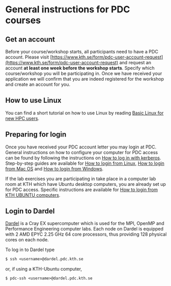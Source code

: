 

# General instructions for PDC courses

## Get an account

Before your course/workshop starts, all participants need to have a PDC account.
Please visit [https://www.kth.se/form/pdc-user-account-request](https://www.kth.se/form/pdc-user-account-request) and request an account
**at least one week before the workshop starts**.
Specify which course/workshop you will be participating in.
Once we have received your application we will confirm that you are indeed registered
for the workshop and create an account for you.

## How to use Linux

You can find a short tutorial on how to use Linux by reading [Basic Linux for new HPC users](../basics/introduction.md#basic-linux-for-new-hpc-users).

## Preparing for login

Once you have received your PDC account letter you may login at PDC.
General instructions on how to configure your computer for
PDC access can be found by following the instructions on [How to log in with kerberos](../login/kerberos_login.md#how-to-log-in-with-kerberos).
Step-by-step guides are available for [How to login from Linux](../login/linux_login.md), [How to login from Mac OS](../login/mac_login.md) and [How to login from Windows](../login/windows_login.md).

If the lab exercises you are participating in take place in a computer lab room at KTH which have
Ubuntu desktop computers, you are already set up for PDC access. Specific instructions
are available for [How to login from KTH UBUNTU computers](../login/linux_login.md#how-to-login-from-kth-ubuntu-computers).

## Login to Dardel

[Dardel](https://www.pdc.kth.se/hpc-services/computing-systems/about-dardel-1.1053338) is a
Cray EX supercomputer which is used for the MPI, OpenMP and Performance Engineering
computer labs. Each node on Dardel is equipped with 2 AMD EPYC 2.25 GHz 64 core processors, thus providing 128 physical cores on each node.

To log in to Dardel type

```default
$ ssh <username>@dardel.pdc.kth.se
```

or, if using a KTH-Ubuntu computer,

```default
$ pdc-ssh <username>@dardel.pdc.kth.se
```
